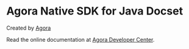 Agora Native SDK for Java Docset
========================================
Created by [Agora](https://www.agora.io)

Read the online documentation at [Agora Developer Center](https://docs.agora.io).